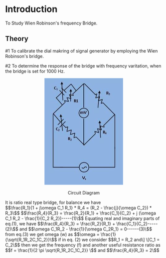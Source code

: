 # Introduction

To Study Wien Robinson's frequency Bridge. 

## Theory

#1 To calibrate the dial makring of signal generator by employing the Wien Robinson's bridge.

#2 To determine the response of the bridge with frequency varitation, when the bridge is set for 1000 Hz.
<div align="center">

![Rm501 Figure](images/wienrobinsonbridge1.jpg)
   
 Circuit Diagram 
</div>

It is ratio real type bridge, for balance we have
<br>
$$\frac{R_1}{1 + j\omega C_1 R_1} * R_4 = (R_2 - \frac{j}{\omega C_2}) * R_3\$$
              $$\frac{R_4}{R_3} = \frac{R_2}{R_1} + \frac{C_1}{C_2} + j (\omega C_1 R_2 - \frac{1}{C_2 R_2})-----(1)\$$
              Equating real and imaginary parts of eq.(1), we have
              $$\frac{R_4}{R_3} = \frac{R_2}{R_1} + \frac{C_1}{C_2}-----(2)\$$
              and
              $$\omega C_1R_2 - \frac{1}{\omega C_2R_1} = 0------(3)\$$
              from eq.(3) we get omega (w) as
              $$\omega = \frac{1}{\sqrt{R_1R_2C_1C_2}}\$$
              if in eq. (2) we consider
              $$R_1 = R_2 and\] \[C_1 = C_2\$$
              then we get the frequency (f) and another useful resistance ratio as
              $$f = \frac{1}{2 \pi \sqrt{R_1R_2C_1C_2}} \$$ and
              $$\frac{R_4}{R_3} = 2\$$
   


 <script id="MathJax-script" async src="https://cdn.jsdelivr.net/npm/mathjax@3/es5/tex-mml-chtml.js"></script>
